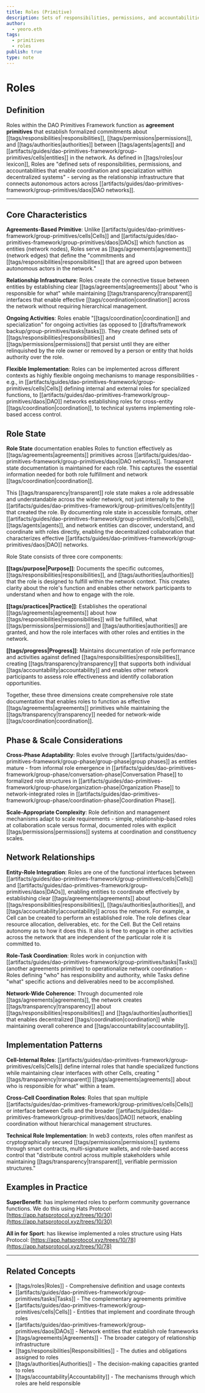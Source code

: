 ```yaml
---
title: Roles (Primitive)
description: Sets of responsibilities, permissions, and accountabilities that enable coordination and specialization
author:
  - yeoro.eth
tags:
  - primitives
  - roles
publish: true
type: note
---
```


# Roles

## Definition

Roles within the DAO Primitives Framework function as **agreement primitives** that establish formalized commitments about [[tags/responsibilities|responsibilities]], [[tags/permissions|permissions]], and [[tags/authorities|authorities]] between [[tags/agents|agents]] and [[artifacts/guides/dao-primitives-framework/group-primitives/cells|entities]] in the network. As defined in [[tags/roles|our lexicon]], Roles are "defined sets of responsibilities, permissions, and accountabilities that enable coordination and specialization within decentralized systems" - serving as the relationship infrastructure that connects autonomous actors across [[artifacts/guides/dao-primitives-framework/group-primitives/daos|DAO networks]].

---

## Core Characteristics

**Agreements-Based Primitive**: Unlike [[artifacts/guides/dao-primitives-framework/group-primitives/cells|Cells]] and [[artifacts/guides/dao-primitives-framework/group-primitives/daos|DAOs]] which function as entities (network nodes), Roles serve as [[tags/agreements|agreements]] (network edges) that define the "commitments and [[tags/responsibilities|responsibilities]] that are agreed upon between autonomous actors in the network."

**Relationship Infrastructure**: Roles create the connective tissue between entities by establishing clear [[tags/agreements|agreements]] about "who is responsible for what" while maintaining [[tags/transparency|transparent]] interfaces that enable effective [[tags/coordination|coordination]] across the network without requiring hierarchical management.

**Ongoing Activities**: Roles enable "[[tags/coordination|coordination]] and specialization" for ongoing activities (as opposed to [[drafts/framework backup/group-primitives/tasks|tasks]]). They create defined sets of [[tags/responsibilities|responsibilities]] and [[tags/permissions|permissions]] that persist until they are either relinquished by the role owner or removed by a person or entity that holds authority over the role.

**Flexible Implementation**: Roles can be implemented across different contexts as highly flexible ongoing mechanisms to manage responsibilities - e.g., in [[artifacts/guides/dao-primitives-framework/group-primitives/cells|Cells]] defining internal and external roles for specialized functions, to [[artifacts/guides/dao-primitives-framework/group-primitives/daos|DAO]] networks establishing roles for cross-entity [[tags/coordination|coordination]], to technical systems implementing role-based access control.

## Role State

**Role State** documentation enables Roles to function effectively as [[tags/agreements|agreements]] primitives across [[artifacts/guides/dao-primitives-framework/group-primitives/daos|DAO networks]]. Transparent state documentation is maintained for each role. This captures the essential information needed for both role fulfillment and network [[tags/coordination|coordination]].

This [[tags/transparency|transparent]] role state makes a role addressable and understandable across the wider network, not just internally to the [[artifacts/guides/dao-primitives-framework/group-primitives/cells|entity]] that created the role. By documenting role state in accessible formats, other [[artifacts/guides/dao-primitives-framework/group-primitives/cells|Cells]], [[tags/agents|agents]], and network entities can discover, understand, and coordinate with roles directly, enabling the decentralized collaboration that characterizes effective [[artifacts/guides/dao-primitives-framework/group-primitives/daos|DAO]] networks.

Role State consists of three core components:

**[[tags/purpose|Purpose]]**: Documents the specific outcomes, [[tags/responsibilities|responsibilities]], and [[tags/authorities|authorities]] that the role is designed to fulfill within the network context. This creates clarity about the role's function and enables other network participants to understand when and how to engage with the role.

**[[tags/practices|Practice]]**: Establishes the operational [[tags/agreements|agreements]] about how [[tags/responsibilities|responsibilities]] will be fulfilled, what [[tags/permissions|permissions]] and [[tags/authorities|authorities]] are granted, and how the role interfaces with other roles and entities in the network.

**[[tags/progress|Progress]]**: Maintains documentation of role performance and activities against defined [[tags/responsibilities|responsibilities]], creating [[tags/transparency|transparency]] that supports both individual [[tags/accountability|accountability]] and enables other network participants to assess role effectiveness and identify collaboration opportunities.

Together, these three dimensions create comprehensive role state documentation that enables roles to function as effective [[tags/agreements|agreements]] primitives while maintaining the [[tags/transparency|transparency]] needed for network-wide [[tags/coordination|coordination]].

## Phase & Scale Considerations

**Cross-Phase Adaptability**: Roles evolve through [[artifacts/guides/dao-primitives-framework/group-phase/group-phase|group phases]] as entities mature - from informal role emergence in [[artifacts/guides/dao-primitives-framework/group-phase/conversation-phase|Conversation Phase]] to formalized role structures in [[artifacts/guides/dao-primitives-framework/group-phase/organization-phase|Organization Phase]] to network-integrated roles in [[artifacts/guides/dao-primitives-framework/group-phase/coordination-phase|Coordination Phase]].

**Scale-Appropriate Complexity**: Role definition and management mechanisms adapt to scale requirements - simple, relationship-based roles at collaboration scale versus formal, documented roles with explicit [[tags/permissions|permissions]] systems at coordination and constituency scales.

## Network Relationships

**Entity-Role Integration**: Roles are one of the functional interfaces between [[artifacts/guides/dao-primitives-framework/group-primitives/cells|Cells]] and [[artifacts/guides/dao-primitives-framework/group-primitives/daos|DAOs]], enabling entities to coordinate effectively by establishing clear [[tags/agreements|agreements]] about [[tags/responsibilities|responsibilities]], [[tags/authorities|authorities]], and [[tags/accountability|accountability]] across the network. For example, a Cell can be created to perform an established role. The role defines clear resource allocation, deliverables, etc. for the Cell. But the Cell retains autonomy as to how it does this. It also is free to engage in other activities across the network that are independent of the particular role it is committed to.

**Role-Task Coordination**: Roles work in conjunction with [[artifacts/guides/dao-primitives-framework/group-primitives/tasks|Tasks]] (another agreements primitive) to operationalize network coordination - Roles defining "who" has responsibility and authority, while Tasks define "what" specific actions and deliverables need to be accomplished.

**Network-Wide Coherence**: Through documented role [[tags/agreements|agreements]], the network creates [[tags/transparency|transparency]] about [[tags/responsibilities|responsibilities]] and [[tags/authorities|authorities]] that enables decentralized [[tags/coordination|coordination]] while maintaining overall coherence and [[tags/accountability|accountability]].

## Implementation Patterns

**Cell-Internal Roles**: [[artifacts/guides/dao-primitives-framework/group-primitives/cells|Cells]] define internal roles that handle specialized functions while maintaining clear interfaces with other Cells, creating "[[tags/transparency|transparent]] [[tags/agreements|agreements]] about who is responsible for what" within a team.

**Cross-Cell Coordination Roles**: Roles that span multiple [[artifacts/guides/dao-primitives-framework/group-primitives/cells|Cells]] or interface between Cells and the broader [[artifacts/guides/dao-primitives-framework/group-primitives/daos|DAO]] network, enabling coordination without hierarchical management structures.

**Technical Role Implementation**: In web3 contexts, roles often manifest as cryptographically secured [[tags/permissions|permissions]] systems through smart contracts, multi-signature wallets, and role-based access control that "distribute control across multiple stakeholders while maintaining [[tags/transparency|transparent]], verifiable permission structures."

## Examples in Practice

**SuperBenefit**: has implemented roles to perform community governance functions. We do this using Hats Protocol: [https://app.hatsprotocol.xyz/trees/10/30](https://app.hatsprotocol.xyz/trees/10/30)

**All in for Sport**: has likewise implemented a roles structure using Hats Protocol: [https://app.hatsprotocol.xyz/trees/10/78](https://app.hatsprotocol.xyz/trees/10/78)

---

## Related Concepts

- [[tags/roles|Roles]] - Comprehensive definition and usage contexts
- [[artifacts/guides/dao-primitives-framework/group-primitives/tasks|Tasks]] - The complementary agreements primitive
- [[artifacts/guides/dao-primitives-framework/group-primitives/cells|Cells]] - Entities that implement and coordinate through roles
- [[artifacts/guides/dao-primitives-framework/group-primitives/daos|DAOs]] - Network entities that establish role frameworks
- [[tags/agreements|Agreements]] - The broader category of relationship infrastructure
- [[tags/responsibilities|Responsibilities]] - The duties and obligations assigned to roles
- [[tags/authorities|Authorities]] - The decision-making capacities granted to roles
- [[tags/accountability|Accountability]] - The mechanisms through which roles are held responsible

